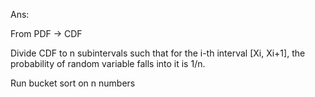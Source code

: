 Ans:

From PDF -> CDF

Divide CDF to n subintervals such that for the i-th interval [Xi, Xi+1], the
probability of random variable falls into it is 1/n.

Run bucket sort on n numbers
